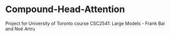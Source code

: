# Compound-Head-Attention
Project for University of Toronto course CSC2541: Large Models - Frank Bai and Noé Artru
